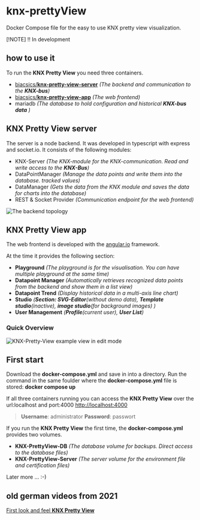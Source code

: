 # knx-prettyView
Docker Compose file for the easy to use KNX pretty view visualization.

[!NOTE]
!! In development


## how to use it
To run the **KNX Pretty View** you need three containers.
* [biacsics/**knx-pretty-view-server**](https://hub.docker.com/r/biacsics/knx-pretty-view-server) *(The backend and communication to the **KNX-bus**)*
* [biacsics/**knx-pretty-view-app**](https://hub.docker.com/r/biacsics/knx-pretty-view-app) *(The web frontend)*
* mariadb *(The database to hold configuration and historical **KNX-bus data** )*
 
## KNX Pretty View server
The server is a node backend. It was developed in typescript with express and socket.io.
It consists of the following modules:
* KNX-Server *(The KNX-module for the KNX-communication. Read and write access to the **KNX-Bus**)*
* DataPointManager *(Manage the data points and write them into the database. tracked values)*
* DataManager *(Gets the data from the KNX module and saves the data for charts into the database)*
* REST & Socket Provider *(Communication endpoint for the web frontend)*

![The backend topology](https://i.ibb.co/0ZjVGJ0/KNX-pretty-view-server-topology.png)

## KNX Pretty View app
The web frontend is developed with the [angular.io](https://angular.io/) framework.

At the time it provides the following section:

* **Playground** *(The playground is for the visualisation. You can have multiple playground at the same time)*
* **Datapoint Manager** *(Automatically retrieves recognized data points from the backend and show them in a list view)*
* **Datapoint Trend** *(Display historical data in a multi-axis line chart)*
* **Studio** *(**Section: SVG-Editor**(without demo data), **Template studio**(inactive), **image studio**(for background images) )*
* **User Management** *(**Profile**(current user), **User List**)*

### Quick Overview
![KNX-Pretty-View example view in edit mode](https://i.ibb.co/vPyFtwY/KNX-Visu.jpg)

## First start
Download the **docker-compose.yml** and save in into a directory.
Run the command in the same foulder where the **docker-compose.yml** file is stored: 
**docker compose up** 

If all three containers running you can access the **KNX Pretty View** over the url:localhost and port:4000 [http://localhost:4000](http://localhost:4000)
> **Username**: administrator **Password**: passwort

If you run the **KNX Pretty View** the first time, the **docker-compose.yml** provides two volumes.
* **KNX-PrettyView-DB** *(The database volume for backups. Direct access to the database files)*
* **KNX-PrettyView-Server** *(The server volume for the environment file and certification files)*

Later more ... :-)


## old german videos from 2021
[First look and feel **KNX Pretty View**](https://www.youtube.com/watch?v=EQ3pKWaOTY0&list=PLkmww0sGtMHCGLVOXR2k6Qp7p6WZXpO32)
